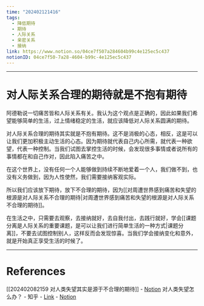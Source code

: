 ```yaml
---
time: "202402121416"
tags:
  - 降低期待
  - 期待
  - 人际关系
  - 亲密关系
  - 接纳
link: https://www.notion.so/04ce7f507a284604b99c4e125ec5c437
notionID: 04ce7f50-7a28-4604-b99c-4e125ec5c437
---
```


--- 
# 对人际关系合理的期待就是不抱有期待

阿德勒说一切痛苦皆和人际关系有关。我认为这个观点是正确的，因此如果我们希望能够简单的生活，过上情绪稳定的生活，就应该降低对人际关系圆满的期待。

对人际关系合理的期待其实就是不抱有期待。这不是消极的心态，相反，这是可以让我们更加积极主动生活的心态。因为期待就代表自己内心所需，就代表一种欲望，代表一种控制。当我们试图去掌控生活的时候，会发现很多事情或者说所有的事情都在和自己作对，因此陷入痛苦之中。

在这个世界上，没有任何一个人能够做到持续不断地爱着一个人，我们做不到，也没有义务做到，因为人性使然，我们需要接纳客观实际。

所以我们应该放下期待，放下不合理的期待，因为[[对周遭世界感到痛苦和失望的根源是对人际关系不合理的期待|对周遭世界感到痛苦和失望的根源是对人际关系不合理的期待]]。

在生活之中，只需要去观察，去接纳就好，去自我付出，去践行就好，学会[[课题分离是人际关系的重要课题，是可以让我们进行简单生活的一种方式|课题分离]]，不要去试图控制别人，这样反而会发现惊喜。当我们学会接纳变化和意外，就是开始真正享受生活的时候了。

---
# References

[[202402082159 对人类失望其实是源于不合理的期待]] - [Notion](https://www.notion.so/202402082159-d8586b3cff3d4a4fb25e96f9ba6994c9?pvs=4)
对人类失望怎么办？ - 知乎 - [Link](https://www.zhihu.com/question/445897619/answer/2661139032) - [Notion](https://www.notion.so/3e5312462d9f414b8514ba28dc79db66?pvs=4)
